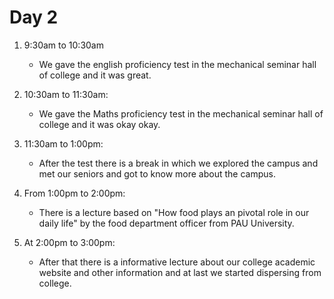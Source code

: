 
# Day 2
1. 9:30am to 10:30am
      * We gave the english proficiency test in the mechanical seminar hall of college and it was great.

2. 10:30am to 11:30am:
      * We gave the Maths proficiency test in the mechanical seminar hall of college and it was okay okay.

3. 11:30am to 1:00pm:
      * After the test there is a break in which we explored the campus and met our seniors and got to know more about the campus. 

4. From 1:00pm to 2:00pm:
      * There is a lecture based on "How food plays an pivotal role  in our daily life" by the food department officer from PAU University.

5. At 2:00pm to 3:00pm:
      * After that there is a informative lecture about our college academic website and other information and at last we started dispersing from college. 
